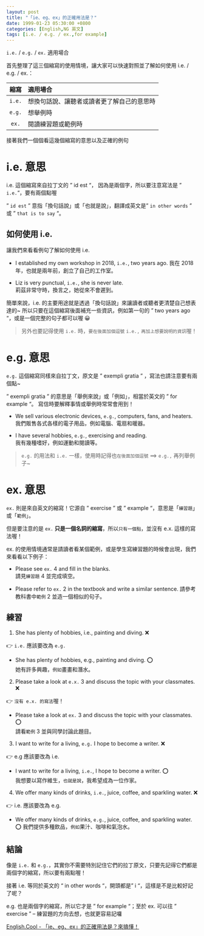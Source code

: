 ```yaml
---
layout: post
title: "「ie、eg、ex」的正確用法是？"
date: 1999-01-23 05:30:00 +0800
categories: [English,NG 英文]
tags: [i.e. / e.g. / ex.,for example]
---
```


`i.e.` / `e.g.` / `ex.` 適用場合

首先整理了這三個縮寫的使用情境，讓大家可以快速對照並了解如何使用 i.e. / e.g. / ex.：

| 縮寫	| 適用場合 |
|:------:|:--------|
| `i.e.` |	想換句話說、讓聽者或讀者更了解自己的意思時
| `e.g.` |	想舉例時 |
| `ex.`	| 閱讀練習題或範例時 |


接著我們一個個看這幾個縮寫的意思以及正確的例句

# i.e. 意思

i.e. 這個縮寫來自拉丁文的 ” id est “， 因為是兩個字，所以要注意寫法是 ” `i.e.`“，要有兩個點喔

” `id est` ” 意指「換句話說」或「也就是說」，翻譯成英文是” `in other words` ” 或 ” `that is to say` “。

## 如何使用 i.e.

讓我們來看看例句了解如何使用 i.e. 

- I established my own workshop in 2018, `i.e.`, two years ago. 
我在 2018 年，也就是兩年前，創立了自己的工作室。

- Liz is very punctual, `i.e.`, she is never late.  
莉茲非常守時，換言之，她從來不會遲到。  

簡單來說，i.e. 的主要用途就是透過「換句話說」來讓讀者或聽者更清楚自己想表達的~ 所以只要在這個縮寫後面補充一些資訊，例如第一句的 ” two years ago “，或是一個完整的句子都可以喔 😀

> 另外也要記得使用 `i.e.` 時，`要在後面加個逗號` `i.e.,` `再加上想要說明的資訊`喔！


# e.g. 意思

`e.g.` 這個縮寫同樣來自拉丁文，原文是 ” exempli gratia ” ，寫法也請注意要有兩個點~

” exempli gratia ” 的意思是「舉例來說」或「例如」，相當於英文的 ” for example “。 寫信時要解釋事情或舉例時常常會用到！ 

- We sell various electronic devices, `e.g.`, computers, fans, and heaters. 
我們販售各式各樣的電子用品，例如電腦、電扇和暖器。  

- I have several hobbies, `e.g.`, exercising and reading.   
我有幾種嗜好，例如運動和閱讀等。    

> `e.g.` 的用法和 `i.e.` 一樣，使用時記得也`在後面加個逗號` ==> `e.g.,` 再列舉例子~


# ex. 意思

`ex.` 則是來自英文的縮寫！它源自 ” exercise ” 或 ” example “，意思是「`練習題`」或「`範例`」。

但是要注意的是 `ex.` **只是一個名詞的縮寫**，所以`只有一個點`，並沒有 e.x. 這樣的寫法喔！

ex. 的使用情境通常是請讀者看某個範例，或是學生寫練習題的時候會出現，我們來看看以下例子：

- Please see `ex.` 4 and fill in the blanks.    
請見`練習題` 4 並完成填空。   

- Please refer to `ex.` 2 in the textbook and write a similar sentence. 
請參考教科書中`範例` 2 並造一個相似的句子。   

## 練習

1. She has plenty of hobbies, i.e., painting and diving. ❌ 

👉 `i.e.` 應該要改為 `e.g.`
- She has plenty of hobbies, e.g., painting and diving. ⭕️  
她有許多興趣，`例如`畫畫和潛水。  

2. Please take a look at `e.x.` 3 and discuss the topic with your classmates. ❌

👉 `沒有 e.x. 的寫法`喔！   
- Please take a look at `ex.` 3 and discuss the topic with your classmates. ⭕️  
請看`範例` 3 並與同學討論此題目。

3. I want to write for a living, `e.g.` I hope to become a writer. ❌

👉 e.g 應該要改為  i.e. 
- I want to write for a living, `i.e.`, I hope to become a writer. ⭕️   
我想要以寫作維生，`也就是說`，我希望成為一位作家。

4. We offer many kinds of drinks, `i.e.`, juice, coffee, and sparkling water. ❌

👉 i.e. 應該要改為 e.g.     
- We offer many kinds of drinks, `e.g.`, juice, coffee, and sparkling water.  ⭕️
我們提供多種飲品，`例如`果汁、咖啡和氣泡水。


## 結論

像是 `i.e.` 和 `e.g.`，其實你不需要特別記住它們的拉丁原文，只要先記得它們都是兩個字的縮寫，所以要有兩點喔！

接著 i.e. 等同於英文的 “ in other words “，開頭都是” i “，這樣是不是比較好記了呢？

e.g. 也是兩個字的縮寫，所以它才是 ” for example “；至於 ex. 可以往 ” exercise ” – 練習題的方向去想，也就更容易記囉 

[English.Cool - 「ie、eg、ex」的正確用法是？來搞懂！](https://english.cool/ie-eg-ex/)